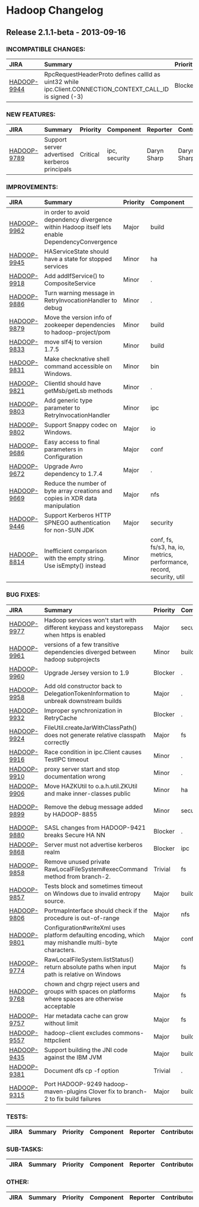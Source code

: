 # Hadoop Changelog

## Release 2.1.1-beta - 2013-09-16

### INCOMPATIBLE CHANGES:

| JIRA | Summary | Priority | Component | Reporter | Contributor |
|:---- |:---- | :--- |:---- |:---- |:---- |
| [HADOOP-9944](https://issues.apache.org/jira/browse/HADOOP-9944) | RpcRequestHeaderProto defines callId as uint32 while ipc.Client.CONNECTION\_CONTEXT\_CALL\_ID is signed (-3) |  Blocker | . | Arun C Murthy | Arun C Murthy |


### NEW FEATURES:

| JIRA | Summary | Priority | Component | Reporter | Contributor |
|:---- |:---- | :--- |:---- |:---- |:---- |
| [HADOOP-9789](https://issues.apache.org/jira/browse/HADOOP-9789) | Support server advertised kerberos principals |  Critical | ipc, security | Daryn Sharp | Daryn Sharp |


### IMPROVEMENTS:

| JIRA | Summary | Priority | Component | Reporter | Contributor |
|:---- |:---- | :--- |:---- |:---- |:---- |
| [HADOOP-9962](https://issues.apache.org/jira/browse/HADOOP-9962) | in order to avoid dependency divergence within Hadoop itself lets enable DependencyConvergence |  Major | build | Roman Shaposhnik | Roman Shaposhnik |
| [HADOOP-9945](https://issues.apache.org/jira/browse/HADOOP-9945) | HAServiceState should have a state for stopped services |  Minor | ha | Karthik Kambatla | Karthik Kambatla |
| [HADOOP-9918](https://issues.apache.org/jira/browse/HADOOP-9918) | Add addIfService() to CompositeService |  Minor | . | Karthik Kambatla | Karthik Kambatla |
| [HADOOP-9886](https://issues.apache.org/jira/browse/HADOOP-9886) | Turn warning message in RetryInvocationHandler to debug |  Minor | . | Arpit Gupta | Arpit Gupta |
| [HADOOP-9879](https://issues.apache.org/jira/browse/HADOOP-9879) | Move the version info of zookeeper dependencies to hadoop-project/pom |  Minor | build | Karthik Kambatla | Karthik Kambatla |
| [HADOOP-9833](https://issues.apache.org/jira/browse/HADOOP-9833) | move slf4j to version 1.7.5 |  Minor | build | Steve Loughran | Kousuke Saruta |
| [HADOOP-9831](https://issues.apache.org/jira/browse/HADOOP-9831) | Make checknative shell command accessible on Windows. |  Minor | bin | Chris Nauroth | Chris Nauroth |
| [HADOOP-9821](https://issues.apache.org/jira/browse/HADOOP-9821) | ClientId should have getMsb/getLsb methods |  Minor | . | Tsuyoshi Ozawa | Tsuyoshi Ozawa |
| [HADOOP-9803](https://issues.apache.org/jira/browse/HADOOP-9803) | Add generic type parameter to RetryInvocationHandler |  Minor | ipc | Tsz Wo Nicholas Sze | Tsz Wo Nicholas Sze |
| [HADOOP-9802](https://issues.apache.org/jira/browse/HADOOP-9802) | Support Snappy codec on Windows. |  Major | io | Chris Nauroth | Chris Nauroth |
| [HADOOP-9686](https://issues.apache.org/jira/browse/HADOOP-9686) | Easy access to final parameters in Configuration |  Major | conf | Jason Lowe | Jason Lowe |
| [HADOOP-9672](https://issues.apache.org/jira/browse/HADOOP-9672) | Upgrade Avro dependency to 1.7.4 |  Major | . | Sandy Ryza | Sandy Ryza |
| [HADOOP-9669](https://issues.apache.org/jira/browse/HADOOP-9669) | Reduce the number of byte array creations and copies in XDR data manipulation |  Major | nfs | Tsz Wo Nicholas Sze | Haohui Mai |
| [HADOOP-9446](https://issues.apache.org/jira/browse/HADOOP-9446) | Support Kerberos HTTP SPNEGO authentication for non-SUN JDK |  Major | security | Yu Gao | Yu Gao |
| [HADOOP-8814](https://issues.apache.org/jira/browse/HADOOP-8814) | Inefficient comparison with the empty string. Use isEmpty() instead |  Minor | conf, fs, fs/s3, ha, io, metrics, performance, record, security, util | Brandon Li | Brandon Li |


### BUG FIXES:

| JIRA | Summary | Priority | Component | Reporter | Contributor |
|:---- |:---- | :--- |:---- |:---- |:---- |
| [HADOOP-9977](https://issues.apache.org/jira/browse/HADOOP-9977) | Hadoop services won't start with different keypass and keystorepass when https is enabled |  Major | security | Yesha Vora | Chris Nauroth |
| [HADOOP-9961](https://issues.apache.org/jira/browse/HADOOP-9961) | versions of a few transitive dependencies diverged between hadoop subprojects |  Minor | build | Roman Shaposhnik | Roman Shaposhnik |
| [HADOOP-9960](https://issues.apache.org/jira/browse/HADOOP-9960) | Upgrade Jersey version to 1.9 |  Blocker | . | Brock Noland | Karthik Kambatla |
| [HADOOP-9958](https://issues.apache.org/jira/browse/HADOOP-9958) | Add old constructor back to DelegationTokenInformation to unbreak downstream builds |  Major | . | Andrew Wang | Andrew Wang |
| [HADOOP-9932](https://issues.apache.org/jira/browse/HADOOP-9932) | Improper synchronization in RetryCache |  Blocker | . | Kihwal Lee | Kihwal Lee |
| [HADOOP-9924](https://issues.apache.org/jira/browse/HADOOP-9924) | FileUtil.createJarWithClassPath() does not generate relative classpath correctly |  Major | fs | shanyu zhao | shanyu zhao |
| [HADOOP-9916](https://issues.apache.org/jira/browse/HADOOP-9916) | Race condition in ipc.Client causes TestIPC timeout |  Minor | . | Binglin Chang | Binglin Chang |
| [HADOOP-9910](https://issues.apache.org/jira/browse/HADOOP-9910) | proxy server start and stop documentation wrong |  Minor | . | André Kelpe |  |
| [HADOOP-9906](https://issues.apache.org/jira/browse/HADOOP-9906) | Move HAZKUtil to o.a.h.util.ZKUtil and make inner-classes public |  Minor | ha | Karthik Kambatla | Karthik Kambatla |
| [HADOOP-9899](https://issues.apache.org/jira/browse/HADOOP-9899) | Remove the debug message added by HADOOP-8855 |  Minor | security | Tsz Wo Nicholas Sze | Tsz Wo Nicholas Sze |
| [HADOOP-9880](https://issues.apache.org/jira/browse/HADOOP-9880) | SASL changes from HADOOP-9421 breaks Secure HA NN |  Blocker | . | Kihwal Lee | Daryn Sharp |
| [HADOOP-9868](https://issues.apache.org/jira/browse/HADOOP-9868) | Server must not advertise kerberos realm |  Blocker | ipc | Daryn Sharp | Daryn Sharp |
| [HADOOP-9858](https://issues.apache.org/jira/browse/HADOOP-9858) | Remove unused private RawLocalFileSystem#execCommand method from branch-2. |  Trivial | fs | Chris Nauroth | Chris Nauroth |
| [HADOOP-9857](https://issues.apache.org/jira/browse/HADOOP-9857) | Tests block and sometimes timeout on Windows due to invalid entropy source. |  Major | build, test | Chris Nauroth | Chris Nauroth |
| [HADOOP-9806](https://issues.apache.org/jira/browse/HADOOP-9806) | PortmapInterface should check if the procedure is out-of-range |  Major | nfs | Brandon Li | Brandon Li |
| [HADOOP-9801](https://issues.apache.org/jira/browse/HADOOP-9801) | Configuration#writeXml uses platform defaulting encoding, which may mishandle multi-byte characters. |  Major | conf | Chris Nauroth | Chris Nauroth |
| [HADOOP-9774](https://issues.apache.org/jira/browse/HADOOP-9774) | RawLocalFileSystem.listStatus() return absolute paths when input path is relative on Windows |  Major | fs | shanyu zhao | shanyu zhao |
| [HADOOP-9768](https://issues.apache.org/jira/browse/HADOOP-9768) | chown and chgrp reject users and groups with spaces on platforms where spaces are otherwise acceptable |  Major | fs | Chris Nauroth | Chris Nauroth |
| [HADOOP-9757](https://issues.apache.org/jira/browse/HADOOP-9757) | Har metadata cache can grow without limit |  Major | fs | Jason Lowe | Cristina L. Abad |
| [HADOOP-9557](https://issues.apache.org/jira/browse/HADOOP-9557) | hadoop-client excludes commons-httpclient |  Major | build | Lohit Vijayarenu | Lohit Vijayarenu |
| [HADOOP-9435](https://issues.apache.org/jira/browse/HADOOP-9435) | Support building the JNI code against the IBM JVM |  Major | build | Tian Hong Wang | Tian Hong Wang |
| [HADOOP-9381](https://issues.apache.org/jira/browse/HADOOP-9381) | Document dfs cp -f option |  Trivial | . | Keegan Witt | Keegan Witt |
| [HADOOP-9315](https://issues.apache.org/jira/browse/HADOOP-9315) | Port HADOOP-9249 hadoop-maven-plugins Clover fix to branch-2 to fix build failures |  Major | build | Dennis Y | Chris Nauroth |


### TESTS:

| JIRA | Summary | Priority | Component | Reporter | Contributor |
|:---- |:---- | :--- |:---- |:---- |:---- |


### SUB-TASKS:

| JIRA | Summary | Priority | Component | Reporter | Contributor |
|:---- |:---- | :--- |:---- |:---- |:---- |


### OTHER:

| JIRA | Summary | Priority | Component | Reporter | Contributor |
|:---- |:---- | :--- |:---- |:---- |:---- |


